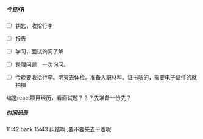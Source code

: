 





##### 今日KR

+ [ ] 钥匙，收拾行李
+ [ ] 报告
+ [ ] 学习，面试询问了解
+ [ ] 整理问题，一次询问。
+ [ ] 今晚要收拾行李。明天去体检。准备入职材料。证书啥的，需要电子证件的就拍摄



编造react项目经历，看面试题？？？先准备一份先？



##### 时间记录

11:42 back 15:43  纠结啊,,要不要先去干着呢